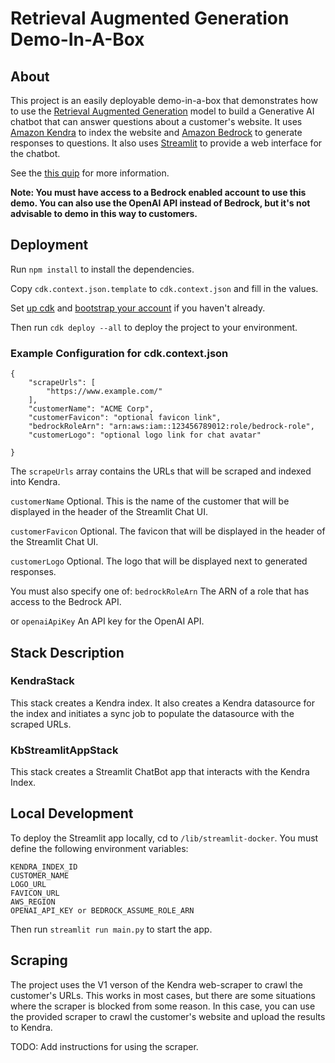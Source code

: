 # Retrieval Augmented Generation Demo-In-A-Box
## About
This project is an easily deployable demo-in-a-box that demonstrates how to use the [Retrieval Augmented Generation](https://arxiv.org/abs/2005.11401) model to build a Generative AI chatbot that can answer questions about a customer's website. It uses [Amazon Kendra](https://aws.amazon.com/kendra/) to index the website and [Amazon Bedrock](https://aws.amazon.com/bedrock/) to generate responses to questions. It also uses [Streamlit](https://www.streamlit.io/) to provide a web interface for the chatbot.

See the [this quip](https://quip-amazon.com/pI57Abo7dElG/Enterprise-Knowledge-Base-Chatbot-Demo) for more information. 

__Note: You must have access to a Bedrock enabled account to use this demo. You can also use the OpenAI API instead of Bedrock, but it's not advisable to demo in this way to customers.__

## Deployment
Run `npm install` to install the dependencies.

Copy `cdk.context.json.template` to `cdk.context.json` and fill in the values.

Set [up cdk](https://docs.aws.amazon.com/cdk/latest/guide/getting_started.html#getting_started_install) and [bootstrap your account](https://docs.aws.amazon.com/cdk/latest/guide/bootstrapping.html) if you haven't already.


Then run `cdk deploy --all` to deploy the project to your environment.

### Example Configuration for cdk.context.json
```
{
    "scrapeUrls": [
        "https://www.example.com/"
    ],
    "customerName": "ACME Corp",
    "customerFavicon": "optional favicon link",
    "bedrockRoleArn": "arn:aws:iam::123456789012:role/bedrock-role",
    "customerLogo": "optional logo link for chat avatar"

}
```
The `scrapeUrls` array contains the URLs that will be scraped and indexed into Kendra.

`customerName` Optional. This is the name of the customer that will be displayed in the header of the Streamlit Chat UI.

`customerFavicon` Optional. The favicon that will be displayed in the header of the Streamlit Chat UI.

`customerLogo` Optional. The logo that will be displayed next to generated responses.

You must also specify one of:
`bedrockRoleArn` The ARN of a role that has access to the Bedrock API.

or
`openaiApiKey` An API key for the OpenAI API.


## Stack Description
### KendraStack
This stack creates a Kendra index. It also creates a Kendra datasource for the index and initiates a sync job to populate the datasource with the scraped URLs.

### KbStreamlitAppStack
This stack creates a Streamlit ChatBot app that interacts with the Kendra Index. 

## Local Development
To deploy the Streamlit app locally, cd to `/lib/streamlit-docker`. You must define the following environment variables:
```
KENDRA_INDEX_ID
CUSTOMER_NAME
LOGO_URL
FAVICON_URL
AWS_REGION
OPENAI_API_KEY or BEDROCK_ASSUME_ROLE_ARN
```
Then run `streamlit run main.py` to start the app.

## Scraping
The project uses the V1 verson of the Kendra web-scraper to crawl the customer's URLs. This works in most cases, but there are some situations where the scraper is blocked from some reason. In this case, you can use the provided scraper to crawl the customer's website and upload the results to Kendra.

TODO: Add instructions for using the scraper.
